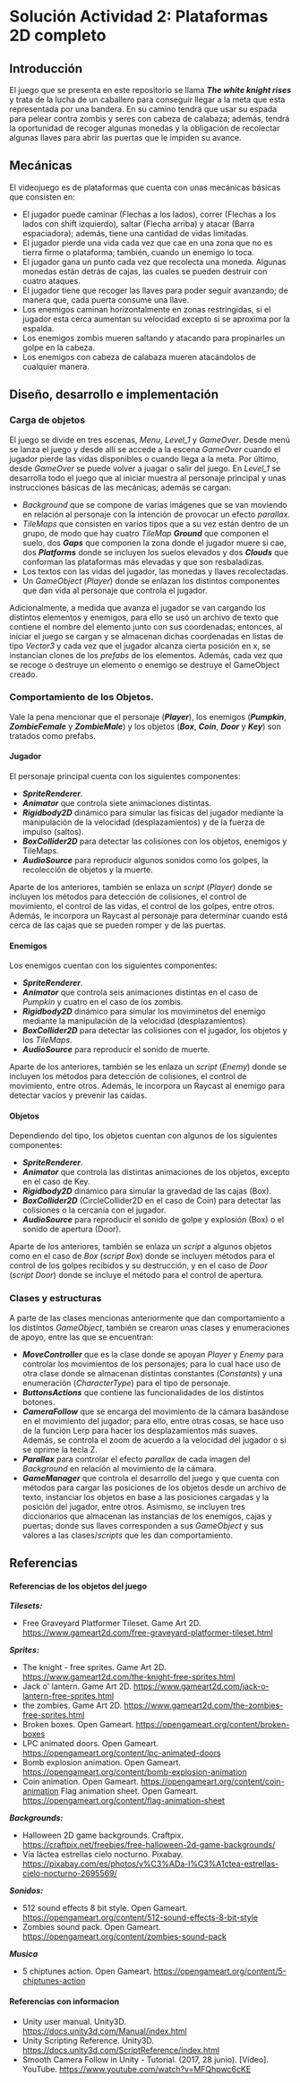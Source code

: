 # Solución Actividad 2: Plataformas 2D completo

## Introducción

El juego que se presenta en este repositorio se llama ***The white knight rises*** y trata de la lucha de un caballero para conseguir llegar a la meta que esta representada por una bandera. En su camino tendrá que usar su espada para pelear contra zombis y seres con cabeza de calabaza; además, tendrá la oportunidad de recoger algunas monedas y la obligación de recolectar algunas llaves para abrir las puertas que le impiden su avance.

## Mecánicas

El videojuego es de plataformas que cuenta con unas mecánicas básicas que consisten en:

- El jugador puede caminar (Flechas a los lados), correr (Flechas a los lados con shift izquierdo), saltar (Flecha arriba) y atacar (Barra espaciadora); además, tiene una cantidad de vidas limitadas.
- El jugador pierde una vida cada vez que cae en una zona que no es tierra firme o plataforma; también, cuando un enemigo lo toca.
- El jugador gana un punto cada vez que recolecta una moneda. Algunas monedas están detrás de cajas, las cuales se pueden destruir con cuatro ataques.
- El jugador tiene que recoger las llaves para poder seguir avanzando; de manera que, cada puerta consume una llave. 
- Los enemigos caminan horizontalmente en zonas restringidas, si el jugador esta cerca aumentan su velocidad excepto si se aproxima por la espalda.
- Los enemigos zombis mueren saltando y atacando para propinarles un golpe en la cabeza.
- Los enemigos con cabeza de calabaza mueren atacándolos de cualquier manera.



## Diseño, desarrollo e implementación

### Carga de objetos

El juego se divide en tres escenas, *Menu*, *Level_1* y *GameOver*. Desde menú se lanza el juego y desde allí se accede a la escena *GameOver* cuando el jugador pierde las vidas disponibles o cuando llega a la meta. Por último, desde *GameOver* se puede volver a juagar o salir del juego. En *Level_1* se desarrolla todo el juego que al iniciar muestra al personaje principal y unas instrucciones básicas de las mecánicas; además se cargan:

- *Background* que se compone de varias imágenes que se van moviendo en relación al personaje con la intención de provocar un efecto *parallax*.
- *TileMaps* que consisten en varios tipos que a su vez están dentro de un grupo, de modo que hay cuatro *TileMap* ***Ground*** que componen el suelo, dos ***Gaps*** que componen la zona donde el jugador muere si cae, dos ***Platforms*** donde se incluyen los suelos elevados y dos ***Clouds*** que conforman las plataformas más elevadas y que son resbaladizas.
- Los textos con las vidas del jugador, las monedas y llaves recolectadas.
- Un *GameObject* (*Player*) donde se enlazan los distintos componentes que dan vida al personaje que controla el jugador.

Adicionalmente, a medida que avanza el jugador se van cargando los distintos elementos y enemigos, para ello se usó un archivo de texto que contiene el nombre del elemento junto con sus coordenadas; entonces, al iniciar el juego se cargan y se almacenan dichas coordenadas en listas de tipo *Vector3* y cada vez que el jugador alcanza cierta posición en x, se instancian clones de los *prefabs* de los elementos. Además, cada vez que se recoge o destruye un elemento o enemigo se destruye el GameObject creado.

### Comportamiento de los Objetos.

Vale la pena mencionar que el personaje (***Player***), los enemigos (***Pumpkin***, ***ZombieFemale*** y ***ZombieMale***) y los objetos (***Box***, ***Coin***, ***Door*** y ***Key***) son tratados como prefabs.

#### Jugador

El personaje principal cuenta con los siguientes componentes:

- ***SpriteRenderer***.
- ***Animator*** que controla siete animaciones distintas.
- ***Rigidbody2D*** dinámico para simular las físicas del jugador mediante la manipulación de la velocidad (desplazamientos) y de la fuerza de impulso (saltos).
- ***BoxCollider2D*** para detectar las colisiones con los objetos, enemigos y TileMaps.
- ***AudioSource*** para reproducir algunos sonidos como los golpes, la recolección de objetos y la muerte.

Aparte de los anteriores, también se enlaza un *script* (*Player*) donde se incluyen los métodos para detección de colisiones, el control de movimiento, el control de las vidas, el control de los golpes, entre otros. Además, le incorpora un Raycast al personaje para determinar cuando está cerca de las cajas que se pueden romper y de las puertas.

#### Enemigos

Los enemigos cuentan con los siguientes componentes:

- ***SpriteRenderer***.
- ***Animator*** que controla seis animaciones distintas en el caso de *Pumpkin* y cuatro en el caso de los zombis.
- ***Rigidbody2D*** dinámico para simular los moviminetos del enemigo mediante la manipulación de la velocidad (desplazamientos).
- ***BoxCollider2D*** para detectar las colisiones con el jugador, los objetos y los *TileMaps*.
- ***AudioSource*** para reproducir el sonido de muerte.

Aparte de los anteriores, también se les enlaza un *script* (*Enemy*) donde se incluyen los métodos para detección de colisiones, el control de movimiento, entre otros. Además, le incorpora un Raycast al enemigo para detectar vacíos y prevenir las caídas.

#### Objetos

Dependiendo del tipo, los objetos cuentan con algunos de los siguientes componentes:

- ***SpriteRenderer***.
- ***Animator*** que controla las distintas animaciones de los objetos, excepto en el caso de Key.
- ***Rigidbody2D*** dinámico para simular la gravedad de las cajas (Box).
- ***BoxCollider2D*** (CircleCollider2D en el caso de Coin) para detectar las colisiones o la cercanía con el jugador.
- ***AudioSource*** para reproducir el sonido de golpe y explosión (Box) o el sonido de apertura (Door).

Aparte de los anteriores, también se enlaza un *script* a algunos objetos como en el caso de *Box* (*script Box*) donde se incluyen métodos para el control de los golpes recibidos y su destrucción, y en el caso de *Door* (*script Door*) donde se incluye el método para el control de apertura.

### Clases y estructuras

A parte de las clases mencionas anteriormente que dan comportamiento a los distintos *GameObject*, también se crearon unas clases y enumeraciones de apoyo, entre las que se encuentran:

- ***MoveController*** que es la clase donde se apoyan *Player* y *Enemy* para controlar los movimientos de los personajes; para lo cual hace uso de otra clase donde se almacenan distintas constantes (*Constants*) y una enumeración (*CharacterType*) para el tipo de personaje.
- ***ButtonsActions*** que contiene las funcionalidades de los distintos botones.
- ***CameraFollow*** que se encarga del movimiento de la cámara basándose en el movimiento del jugador; para ello, entre otras cosas, se hace uso de la función Lerp para hacer los desplazamientos más suaves. Además, se controla el zoom de acuerdo a la velocidad del jugador o si se oprime la tecla Z.
- ***Parallax*** para controlar el efecto *parallax* de cada imagen del *Background* en relación al movimiento de la cámara.
- ***GameManager*** que controla el desarrollo del juego y que cuenta con métodos para cargar las posiciones de los objetos desde un archivo de texto, instanciar los objetos en base a las posiciones cargadas y la posición del jugador, entre otros. Asimismo, se incluyen tres diccionarios que almacenan las instancias de los enemigos, cajas y puertas; donde sus llaves corresponden a sus *GameObject* y sus valores a las clases/*scripts* que les dan comportamiento. 

## Referencias

#### Referencias de los objetos del juego

***Tilesets:***
- Free Graveyard Platformer Tileset. Game Art 2D. https://www.gameart2d.com/free-graveyard-platformer-tileset.html

***Sprites:***

- The knight - free sprites. Game Art 2D. https://www.gameart2d.com/the-knight-free-sprites.html
- Jack o' lantern. Game Art 2D. https://www.gameart2d.com/jack-o-lantern-free-sprites.html
- the zombies. Game Art 2D. https://www.gameart2d.com/the-zombies-free-sprites.html
- Broken boxes. Open Gameart. https://opengameart.org/content/broken-boxes
- LPC animated doors. Open Gameart. https://opengameart.org/content/lpc-animated-doors
- Bomb explosion animation. Open Gameart. https://opengameart.org/content/bomb-explosion-animation
- Coin animation. Open Gameart. https://opengameart.org/content/coin-animation
Flag animation sheet. Open Gameart. https://opengameart.org/content/flag-animation-sheet

***Backgrounds:***
- Halloween 2D game backgrounds. Craftpix. https://craftpix.net/freebies/free-halloween-2d-game-backgrounds/
- Vía láctea estrellas cielo nocturno. Pixabay. https://pixabay.com/es/photos/v%C3%ADa-l%C3%A1ctea-estrellas-cielo-nocturno-2695569/


***Sonidos:***

- 512 sound effects 8 bit style. Open Gameart. https://opengameart.org/content/512-sound-effects-8-bit-style
- Zombies sound pack. Open Gameart. https://opengameart.org/content/zombies-sound-pack

***Musica***
- 5 chiptunes action. Open Gameart. https://opengameart.org/content/5-chiptunes-action

#### Referencias con informacion
- Unity user manual. Unity3D. https://docs.unity3d.com/Manual/index.html
- Unity Scripting Reference. Unity3D. https://docs.unity3d.com/ScriptReference/index.html
- Smooth Camera Follow in Unity - Tutorial. (2017, 28 junio). [Vídeo]. YouTube. https://www.youtube.com/watch?v=MFQhpwc6cKE
